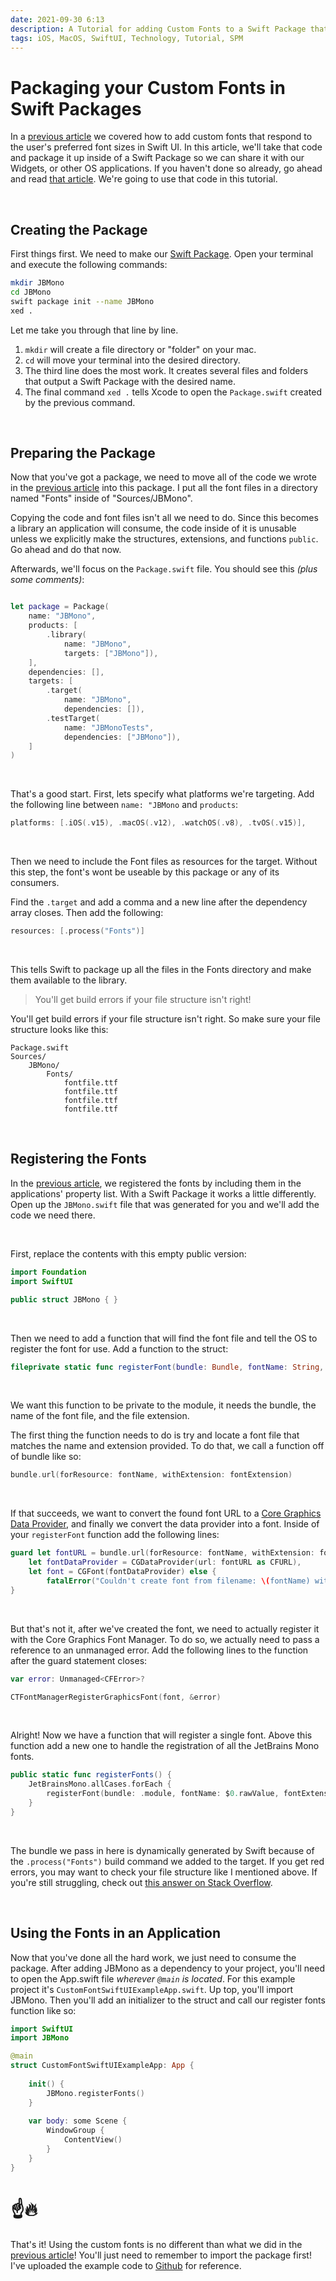 ```yaml
---
date: 2021-09-30 6:13
description: A Tutorial for adding Custom Fonts to a Swift Package that can be consumed by another application. Allowing you to easily share fonts between your iOS, tvOS, MacOS, and WatchOS apps!
tags: iOS, MacOS, SwiftUI, Technology, Tutorial, SPM
---
```


# Packaging your Custom Fonts in Swift Packages

In a [previous article](../custom-dynamic-fonts-in-swift-ui) we covered how to add custom fonts that respond to the user's preferred font sizes in Swift UI. In this article, we'll take that code and package it up inside of a Swift Package so we can share it with our Widgets, or other OS applications. If you haven't done so already, go ahead and read [that article](../custom-dynamic-fonts-in-swift-ui). We're going to use that code in this tutorial.

<br/>

## Creating the Package

First things first. We need to make our [Swift Package](https://swift.org/package-manager/). Open your terminal and execute the following commands:

```bash
mkdir JBMono
cd JBMono
swift package init --name JBMono
xed .
```

Let me take you through that line by line. 

1. `mkdir` will create a file directory or "folder" on your mac. 
1. `cd` will move your terminal into the desired directory. 
1. The third line does the most work. It creates several files and folders that output a Swift Package with the desired name. 
1. The final command `xed .` tells Xcode to open the `Package.swift` created by the previous command.

<br/>

## Preparing the Package

Now that you've got a package, we need to move all of the code we wrote in the [previous article](../custom-dynamic-fonts-in-swift-ui) into this package. I put all the font files in a directory named "Fonts" inside of "Sources/JBMono".

Copying the code and font files isn't all we need to do. Since this becomes a library an application will consume, the code inside of it is unusable unless we explicitly make the structures, extensions, and functions `public`. Go ahead and do that now. 

Afterwards, we'll focus on the `Package.swift` file. You should see this _(plus some comments)_:

```swift

let package = Package(
    name: "JBMono",
    products: [
        .library(
            name: "JBMono",
            targets: ["JBMono"]),
    ],
    dependencies: [],
    targets: [
        .target(
            name: "JBMono",
            dependencies: []),
        .testTarget(
            name: "JBMonoTests",
            dependencies: ["JBMono"]),
    ]
)
```

<br/>

That's a good start. First, lets specify what platforms we're targeting. Add the following line between `name: "JBMono` and `products`:

```swift
platforms: [.iOS(.v15), .macOS(.v12), .watchOS(.v8), .tvOS(.v15)],
```

<br/>

Then we need to include the Font files as resources for the target. Without this step, the font's wont be useable by this package or any of its consumers.

Find the `.target` and add a comma and a new line after the dependency array closes. Then add the following:

```swift
resources: [.process("Fonts")]
```

<br/>

This tells Swift to package up all the files in the Fonts directory and make them available to the library.


> You'll get build errors if your file structure isn't right!


You'll get build errors if your file structure isn't right. So make sure your file structure looks like this:

```
Package.swift
Sources/
    JBMono/
        Fonts/
            fontfile.ttf
            fontfile.ttf
            fontfile.ttf
            fontfile.ttf
```

<br/>

## Registering the Fonts

In the [previous article](../custom-dynamic-fonts-in-swift-ui), we registered the fonts by including them in the applications' property list. With a Swift Package it works a little differently. Open up the `JBMono.swift` file that was generated for you and we'll add the code we need there.

<br/>

First, replace the contents with this empty public version:

```swift
import Foundation
import SwiftUI

public struct JBMono { }
```

<br/>

Then we need to add a function that will find the font file and tell the OS to register the font for use. Add a function to the struct:

```swift
fileprivate static func registerFont(bundle: Bundle, fontName: String, fontExtension: String) { }
```

<br/>

We want this function to be private to the module, it needs the bundle, the name of the font file, and the file extension.

The first thing the function needs to do is try and locate a font file that matches the name and extension provided. To do that, we call a function off of bundle like so:

```swift
bundle.url(forResource: fontName, withExtension: fontExtension)
```

<br/>

If that succeeds, we want to convert the found font URL to a [Core Graphics Data Provider](https://developer.apple.com/documentation/coregraphics/cgdataprovider), and finally we convert the data provider into a font. Inside of your `registerFont` function add the following lines:

```swift
guard let fontURL = bundle.url(forResource: fontName, withExtension: fontExtension),
    let fontDataProvider = CGDataProvider(url: fontURL as CFURL),
    let font = CGFont(fontDataProvider) else {
        fatalError("Couldn't create font from filename: \(fontName) with extension \(fontExtension)")
}
```

<br/>

But that's not it, after we've created the font, we need to actually register it with the Core Graphics Font Manager. To do so, we actually need to pass a reference to an unmanaged error. Add the following lines to the function after the guard statement closes:

```swift
var error: Unmanaged<CFError>?

CTFontManagerRegisterGraphicsFont(font, &error)
```

<br/>

Alright! Now we have a function that will register a single font. Above this function add a new one to handle the registration of all the JetBrains Mono fonts.

```swift
public static func registerFonts() {
    JetBrainsMono.allCases.forEach {
        registerFont(bundle: .module, fontName: $0.rawValue, fontExtension: "ttf")
    }
}
```

<br/>

The bundle we pass in here is dynamically generated by Swift because of the `.process("Fonts")` build command we added to the target. If you get red errors, you may want to check your file structure like I mentioned above. If you're still struggling, check out [this answer on Stack Overflow](https://stackoverflow.com/a/66630000/9333764).

<br/>

## Using the Fonts in an Application

Now that you've done all the hard work, we just need to consume the package. After adding JBMono as a dependency to your project, you'll need to open the App.swift file _wherever `@main` is located_. For this example project it's `CustomFontSwiftUIExampleApp.swift`. Up top, you'll import JBMono. Then you'll add an initializer to the struct and call our register fonts function like so:

```swift
import SwiftUI
import JBMono

@main
struct CustomFontSwiftUIExampleApp: App {
    
    init() {
        JBMono.registerFonts()
    }
    
    var body: some Scene {
        WindowGroup {
            ContentView()
        }
    }
}
```

# ☝️🔥

That's it! Using the custom fonts is no different than what we did in the [previous article](../custom-dynamic-fonts-in-swift-ui)! You'll just need to remember to import the package first! I've uploaded the example code to [Github](https://github.com/JZDesign/CustomFontSwiftUIExample) for reference. 
